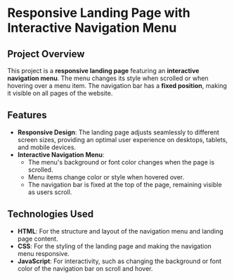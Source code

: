 # Responsive Landing Page with Interactive Navigation Menu



## Project Overview
This project is a **responsive landing page** featuring an **interactive navigation menu**. The menu changes its style when scrolled or when hovering over a menu item. The navigation bar has a **fixed position**, making it visible on all pages of the website.

## Features
- **Responsive Design**: The landing page adjusts seamlessly to different screen sizes, providing an optimal user experience on desktops, tablets, and mobile devices.
- **Interactive Navigation Menu**:
  - The menu's background or font color changes when the page is scrolled.
  - Menu items change color or style when hovered over.
  - The navigation bar is fixed at the top of the page, remaining visible as users scroll.
  
## Technologies Used
- **HTML**: For the structure and layout of the navigation menu and landing page content.
- **CSS**: For the styling of the landing page and making the navigation menu responsive.
- **JavaScript**: For interactivity, such as changing the background or font color of the navigation bar on scroll and hover.


